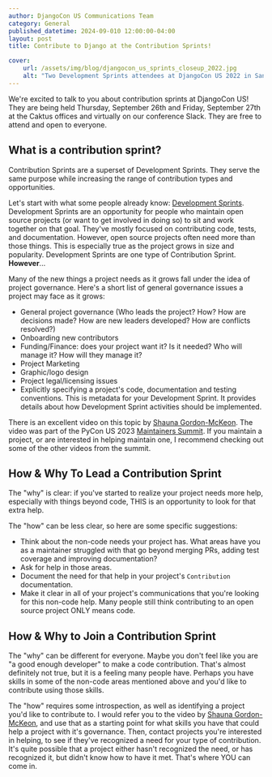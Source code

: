 ```yaml
---
author: DjangoCon US Communications Team
category: General
published_datetime: 2024-09-010 12:00:00-04:00
layout: post
title: Contribute to Django at the Contribution Sprints!

cover:
    url: /assets/img/blog/djangocon_us_sprints_closeup_2022.jpg
    alt: "Two Development Sprints attendees at DjangoCon US 2022 in San Diego, chatting."
---
```


We're excited to talk to you about contribution sprints at DjangoCon US! They are being held Thursday, September 26th and Friday, September 27th at the Caktus offices and virtually on our conference Slack. They are free to attend and open to everyone.

## What is a contribution sprint?

Contribution Sprints are a superset of Development Sprints. They serve the same purpose while increasing the range of contribution types and opportunities.

Let's start with what some people already know: [Development Sprints](https://2022.djangocon.us/news/dev-sprint-attendees/). Development Sprints are an opportunity for people who maintain open source projects (or want to get involved in doing so) to sit and work together on that goal. They've mostly focused on contributing code, tests, and documentation. However, open source projects often need more than those things. This is especially true as the project grows in size and popularity. Development Sprints are one type of Contribution Sprint. **However**...

Many of the new things a project needs as it grows fall under the idea of project governance. Here's a short list of general governance issues a project may face as it grows:
- General project governance (Who leads the project? How? How are decisions made? How are new leaders developed? How are conflicts resolved?)
- Onboarding new contributors
- Funding/Finance: does your project want it? Is it needed? Who will manage it? How will they manage it?
- Project Marketing
- Graphic/logo design
- Project legal/licensing issues
- Explicitly specifying a project's code, documentation and testing conventions. This is metadata for your Development Sprint. It provides details about how Development Sprint activities should be implemented.

There is an excellent video on this topic by [Shauna Gordon-McKeon](https://www.youtube.com/watch?v=b2WHTNE4AZk). The video was part of the PyCon US 2023 [Maintainers Summit](https://www.youtube.com/@MaintainersSummit). If you maintain a project, or are interested in helping maintain one, I recommend checking out some of the other videos from the summit.


## How & Why To Lead a Contribution Sprint

The "why" is clear: if you've started to realize your project needs more help, especially with things beyond code, THIS is an opportunity to look for that extra help.

The "how" can be less clear, so here are some specific suggestions:
- Think about the non-code needs your project has. What areas have you as a maintainer struggled with that go beyond merging PRs, adding test coverage and improving documentation?
- Ask for help in those areas.
- Document the need for that help in your project's `Contribution` documentation.
- Make it clear in all of your project's communications that you're looking for this non-code help. Many people still think contributing to an open source project ONLY means code.


## How & Why to Join a Contribution Sprint

The "why" can be different for everyone. Maybe you don't feel like you are "a good enough developer" to make a code contribution. That's almost definitely not true, but it is a feeling many people have. Perhaps you have skills in some of the non-code areas mentioned above and you'd like to contribute using those skills.

The "how" requires some introspection, as well as identifying a project you'd like to contribute to. I would refer you to the video by [Shauna Gordon-McKeon](https://www.youtube.com/watch?v=b2WHTNE4AZk), and use that as a starting point for what skills you have that could help a project with it's governance. Then, contact projects you're interested in helping, to see if they've recognized a need for your type of contribution. It's quite possible that a project either hasn't recognized the need, or has recognized it, but didn't know how to have it met. That's where YOU can come in.
